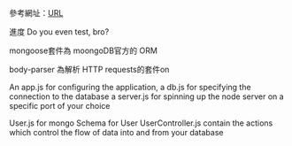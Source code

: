 參考網址：[URL](https://hackernoon.com/restful-api-design-with-node-js-26ccf66eab09)

進度 Do you even test, bro?

mongoose套件為 moongoDB官方的 ORM

body-parser 為解析 HTTP requests的套件on


An app.js for configuring the application, 
a db.js for specifying the connection to the database
a server.js for spinning up the node server on a specific port of your choice

User.js for mongo Schema for User
UserController.js  contain the actions which control the flow of data into and from your database
